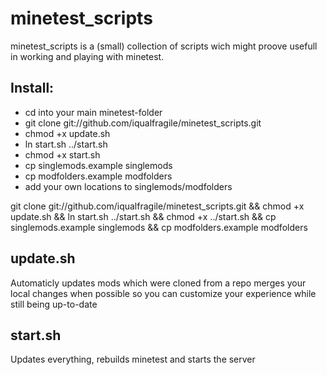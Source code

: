 minetest_scripts
================

minetest_scripts is a (small) collection of scripts wich might proove usefull in working and playing with minetest.


Install:
--------
- cd into your main minetest-folder
- git clone git://github.com/iqualfragile/minetest_scripts.git
- chmod +x update.sh
- ln start.sh ../start.sh
- chmod +x start.sh
- cp singlemods.example singlemods
- cp modfolders.example modfolders
- add your own locations to singlemods/modfolders

git clone git://github.com/iqualfragile/minetest_scripts.git && chmod +x update.sh && ln start.sh ../start.sh && chmod +x ../start.sh && cp singlemods.example singlemods && cp modfolders.example modfolders

update.sh
---------
Automaticly updates mods which were cloned from a repo
merges your local changes when possible so you can customize your experience while still being up-to-date

start.sh
--------
Updates everything, rebuilds minetest and starts the server
